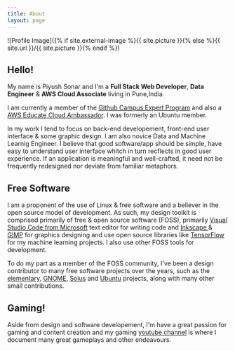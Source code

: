 ```yaml
---
title: About
layout: page
---
```

![Profile Image]({% if site.external-image %}{{ site.picture }}{% else %}{{ site.url }}/{{ site.picture }}{% endif %})

<h2>Hello!</h2>

<p>My name is Piyush Sonar and I'm a <strong>Full Stack Web Developer</strong>, <strong>Data Engineer</strong> & <strong>AWS Cloud Associate</strong> living in Pune,India.</p>

<p>I am currently a member of the <a href="https://education.github.com/students/experts">Github Campus Expert Program</a> and also a <a href="https://aws.amazon.com/education/awseducate/cloud-ambassador-program/"> AWS Educate Cloud Ambassador</a>. I was formerly an Ubuntu member.</p>

<p>In my work I tend to focus on back-end developement, front-end user interface & some graphic design. I am also novice Data and Machine Learnig Engineer. I believe that good software/app should be simple, have easy to understand user interface whitch in turn recflects in good user experience. If an application is meaningful and well-crafted, it need not be frequently redesigned nor deviate from familiar metaphors.</p>

<h2>Free Software</h2>

<p>I am a proponent of the use of Linux & free software and a believer in the open source model of development. As such, my design toolkit is comprised primarily of free & open source software (FOSS), primarily <a href="https://inkscape.org">Visual Studio Code from Microsoft</a> text editor for writing code and <a href="https://inkscape.org">Inkscape </a> & <a href="https://gimp.org">GIMP</a> for graphics designing and use open source  libraries like <a href="https://www.tensorflow.org/">TensorFlow</a> for my machine learning projects. I also use other FOSS tools for development.

<p>To do my part as a member of the FOSS community, I've been a design contributor to many free software projects over the years, such as the <a href="https://elementory.io">elementary</a>, <a href="https://gnome.org">GNOME</a>, <a href="https://www.solus-project.com">Solus</a> and <a href="https://ubuntu.com">Ubuntu</a> projects, along with many other small contributions.</p>

<h2>Gaming!</h2>

<p>Aside from design and software developement, I'm have a great passion for gaming and content creation and my gaming <a href="https://www.youtube.com/channel/UCkIt7sFMRB0nfVDlIlnP7EA">youtube channel</a> is where I document many great gameplays and other endeavours.</p>
